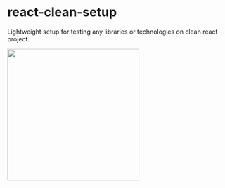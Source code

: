 # react-clean-setup

Lightweight setup for testing any libraries or technologies on clean react project. 

<img src="https://media.giphy.com/media/l41m1CuaT5Oy624Ra/giphy.gif" width="300" height="300" />
